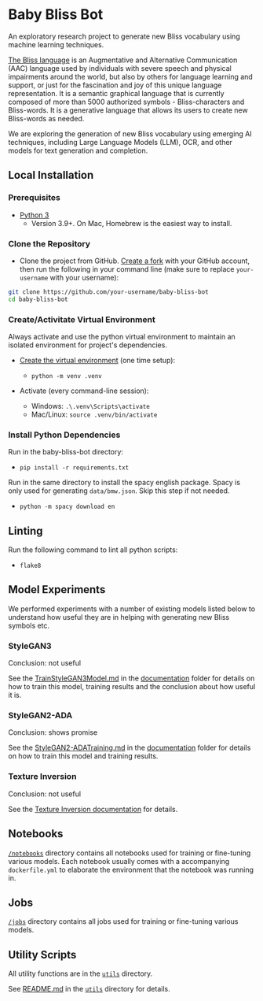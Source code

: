 # Baby Bliss Bot

An exploratory research project to generate new Bliss vocabulary using machine learning techniques.

[The Bliss language](https://www.blissymbolics.org/) is an Augmentative and Alternative Communication (AAC) language
used by individuals with severe speech and physical impairments around the world, but also by others for language
learning and support, or just for the fascination and joy of this unique language representation. It is a semantic
graphical language that is currently composed of more than 5000 authorized symbols - Bliss-characters and Bliss-words.
It is a generative language that allows its users to create new Bliss-words as needed.

We are exploring the generation of new Bliss vocabulary using emerging AI techniques, including Large Language Models
(LLM), OCR, and other models for text generation and completion.

## Local Installation

### Prerequisites

* [Python 3](https://www.python.org/downloads/)
  * Version 3.9+. On Mac, Homebrew is the easiest way to install.

### Clone the Repository

* Clone the project from GitHub. [Create a fork](https://help.github.com/en/github/getting-started-with-github/fork-a-repo)
with your GitHub account, then run the following in your command line (make sure to replace `your-username` with
your username):

```bash
git clone https://github.com/your-username/baby-bliss-bot
cd baby-bliss-bot
```

### Create/Activitate Virtual Environment
Always activate and use the python virtual environment to maintain an isolated environment for project's dependencies.

* [Create the virtual environment](https://docs.python.org/3/library/venv.html)
  (one time setup): 
  - `python -m venv .venv` 

* Activate (every command-line session):
  - Windows: `.\.venv\Scripts\activate`
  - Mac/Linux: `source .venv/bin/activate`

### Install Python Dependencies

Run in the baby-bliss-bot directory:
* `pip install -r requirements.txt`

Run in the same directory to install the spacy english package. Spacy is only used for generating `data/bmw.json`. Skip this step if not needed.
* `python -m spacy download en`

## Linting

Run the following command to lint all python scripts:

* `flake8`

## Model Experiments

We performed experiments with a number of existing models listed below to understand how useful they are in helping
with generating new Bliss symbols etc.

### StyleGAN3

Conclusion: not useful

See the [TrainStyleGAN3Model.md](./docs/TrainStyleGAN3Model.md) in the [documentation](./docs) folder for details
on how to train this model, training results and the conclusion about how useful it is.

### StyleGAN2-ADA

Conclusion: shows promise

See the [StyleGAN2-ADATraining.md](./docs/StyleGAN2-ADATraining.md) in the [documentation](./docs) folder for details
on how to train this model and training results.

### Texture Inversion

Conclusion: not useful 

See the [Texture Inversion documentation](./notebooks/README.md) for details.

## Notebooks

[`/notebooks`](./notebooks/) directory contains all notebooks used for training or fine-tuning various models.
Each notebook usually comes with a accompanying `dockerfile.yml` to elaborate the environment that the notebook was
running in.

## Jobs
[`/jobs`](./jobs/) directory contains all jobs used for training or fine-tuning various models.

## Utility Scripts

All utility functions are in the [`utils`](./utils) directory. 

See [README.md](./utils/README.md) in the [`utils`](./utils) directory for details.
